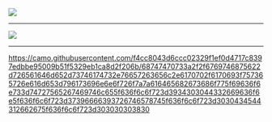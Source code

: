 
**<a href="https://github.com/saeideh-moghaddam">
<img align="center" src="https://github-readme-stats.vercel.app/api/top-langs/?username=saeideh-moghaddam" />
</a>**

---

**<a href="https://github.com/saeideh-moghaddam">
<img align="center" src="https://github-readme-stats.vercel.app/api?username=saeideh-moghaddam&show_icons=true&count_private=true&include_all_commits=true" /></a>**

---
https://camo.githubusercontent.com/f4cc8043d6ccc02329f1ef0d4717c8397edbbe95009b51f5329eb1ca8d2f206b/68747470733a2f2f6769746875622d726561646d652d73746174732e76657263656c2e6170702f6170693f757365726e616d653d796173696e6e6f726f7a7a616465682673686f775f69636f6e733d74727565267469746c655f636f6c6f723d3934303044332669636f6e5f636f6c6f723d37396666393726746578745f636f6c6f723d3030434544312662675f636f6c6f723d303030303830
